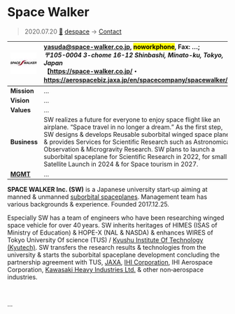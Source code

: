 # Space Walker
> 2020.07.20 [🚀](../../index/index.md) [despace](../index.md) → [Contact](../contact.md)

|[![](../f/contact/s/spacewalker_logo1_thumb.webp)](../f/contact/s/spacewalker_logo1.webp)|<yasuda@space-walker.co.jp>, <mark>noworkphone</mark>, Fax: …;<br> *〒105-0004 3-chome 16-12 Shinbashi, Minato-ku, Tokyo, Japan*<br> 【<https://space-walker.co.jp/>・ <https://aerospacebiz.jaxa.jp/en/spacecompany/spacewalker/>】|
|:-|:-|
|**Mission**|…|
|**Vision**|…|
|**Values**|…|
|**Business**|SW realizes a future for everyone to enjoy space flight like an airplane. “Space travel in no longer a dream.” As the first step, SW designs & develops Reusable suborbital winged space planes & provides Services for Scientific Research such as Astronomical Observation & Microgravity Research. SW plans to launch a suborbital spaceplane for Scientific Research in 2022, for small Satellite Launch in 2024 & for Space tourism in 2027.|
|**[MGMT](../mgmt.md)**|…|

**SPACE WALKER Inc. (SW)** is a Japanese university start‑up aiming at manned & unmanned [suborbital spaceplanes](../sc.md). Management team has various backgrounds & experience. Founded 2017.12.25.

Especially SW has a team of engineers who have been researching winged space vehicle for over 40 years. SW inherits heritages of HIMES (ISAS of Ministry of Education) & HOPE-X (NAL & NASDA) & enhances WIRES of Tokyo University Of science (TUS) / [Kyushu Institute Of Technology (Kyutech)](kyutech.md). SW transfers the research results & technologies from the university & starts the suborbital spaceplane development concluding the partnership agreement with TUS, [JAXA](jaxa.md), [IHI Corporation](ihi.md), IHI Aerospace Corporation, [Kawasaki Heavy Industries Ltd.](kawasaki_hvi.md) & other non‑aerospace industries.

<p style="page-break-after:always"> </p>

…

